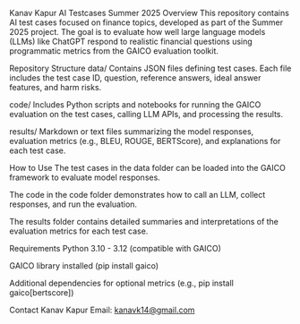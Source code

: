 Kanav Kapur AI Testcases Summer 2025
Overview
This repository contains AI test cases focused on finance topics, developed as part of the Summer 2025 project. The goal is to evaluate how well large language models (LLMs) like ChatGPT respond to realistic financial questions using programmatic metrics from the GAICO evaluation toolkit.

Repository Structure
data/
Contains JSON files defining test cases. Each file includes the test case ID, question, reference answers, ideal answer features, and harm risks.

code/
Includes Python scripts and notebooks for running the GAICO evaluation on the test cases, calling LLM APIs, and processing the results.

results/
Markdown or text files summarizing the model responses, evaluation metrics (e.g., BLEU, ROUGE, BERTScore), and explanations for each test case.

How to Use
The test cases in the data folder can be loaded into the GAICO framework to evaluate model responses.

The code in the code folder demonstrates how to call an LLM, collect responses, and run the evaluation.

The results folder contains detailed summaries and interpretations of the evaluation metrics for each test case.

Requirements
Python 3.10 - 3.12 (compatible with GAICO)

GAICO library installed (pip install gaico)

Additional dependencies for optional metrics (e.g., pip install gaico[bertscore])

Contact
Kanav Kapur
Email: kanavk14@gmail.com
